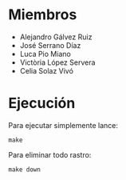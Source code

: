 # Miembros
* Alejandro Gálvez Ruiz
* José Serrano Díaz
* Luca Pio Miano
* Victòria López Servera
* Celia Solaz Vivó

# Ejecución

Para ejecutar simplemente lance:

```
make
```

Para eliminar todo rastro:

```
make down
```
